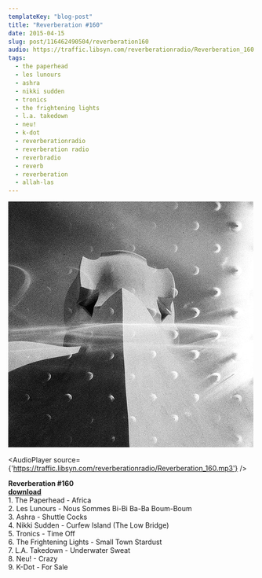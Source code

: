 ```yaml
---
templateKey: "blog-post"
title: "Reverberation #160"
date: 2015-04-15
slug: post/116462490504/reverberation160
audio: https://traffic.libsyn.com/reverberationradio/Reverberation_160.mp3
tags:
  - the paperhead
  - les lunours
  - ashra
  - nikki sudden
  - tronics
  - the frightening lights
  - l.a. takedown
  - neu!
  - k-dot
  - reverberationradio
  - reverberation radio
  - reverbradio
  - reverb
  - reverberation
  - allah-las
---
```


![Reverberation #160](../images/cf239c4045f6e2815c5e3bcd19fe243c83e6406bcf88c23ec824e30b9356fc66.jpg)

<AudioPlayer source={'https://traffic.libsyn.com/reverberationradio/Reverberation_160.mp3'} />

<p><b>Reverberation #160<br /></b><b><a href="https://traffic.libsyn.com/reverberationradio/Reverberation_160.mp3">download</a><br /></b>1. The Paperhead - Africa<br />2. Les Lunours - Nous Sommes Bi-Bi Ba-Ba Boum-Boum<br />3. Ashra - Shuttle Cocks<br />4. Nikki Sudden - Curfew Island (The Low Bridge)<br />5. Tronics - Time Off<br />6. The Frightening Lights - Small Town Stardust<br />7. L.A. Takedown - Underwater Sweat<br />8. Neu! - Crazy<br />9. K-Dot - For Sale</p>
